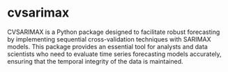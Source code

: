 # cvsarimax
CVSARIMAX is a Python package designed to facilitate robust forecasting by implementing sequential cross-validation techniques with SARIMAX models. This package provides an essential tool for analysts and data scientists who need to evaluate time series forecasting models accurately, ensuring that the temporal integrity of the data is maintained.
